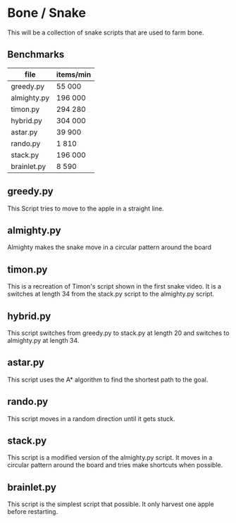 # Bone / Snake
This will be a collection of snake scripts that are used to farm bone.

## Benchmarks
| file         | items/min |
| -----------  | --------- |
| greedy.py    |    55 000 |
| almighty.py  |   196 000 |
| timon.py     |   294 280 |
| hybrid.py    |   304 000 |
| astar.py     |    39 900 |
| rando.py     |     1 810 |
| stack.py     |   196 000 |
| brainlet.py  |     8 590 |


## greedy.py
This Script tries to move to the apple in a straight line.

## almighty.py
Almighty makes the snake move in a circular pattern around the board

## timon.py
This is a recreation of Timon's script shown in the first snake video. It is a switches at length 34 from the stack.py script to the almighty.py script.

## hybrid.py
This script switches from greedy.py to stack.py at length 20 and switches to almighty.py at length 34.

## astar.py
This script uses the A* algorithm to find the shortest path to the goal.

## rando.py
This script moves in a random direction until it gets stuck.

## stack.py
This script is a modified version of the almighty.py script. It moves in a circular pattern around the board and tries make shortcuts when possible.

## brainlet.py
This script is the simplest script that possible. It only harvest one apple before restarting.
